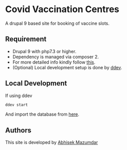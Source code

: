 # Covid Vaccination Centres

A drupal 9 based site for booking of vaccine slots.

## Requirement

- Drupal 9 with php7.3 or higher.
- Dependency is managed via composer 2.
- For more detailed info kindly follow [this](https://www.drupal.org/docs/understanding-drupal/how-drupal-9-was-made-and-what-is-included/environment-requirements-of).
- (Optional) Local development setup is done by [ddev](https://github.com/abhisekmazumdar/vaccination-centres/blob/main/.ddev/config.yaml).

## Local Development

If using ddev
```bash
ddev start
```
And import the database from [here](https://github.com/abhisekmazumdar/vaccination-centres/blob/main/database).

## Authors

This site is developed by [Abhisek Mazumdar](http://abhisek.xyz/)
